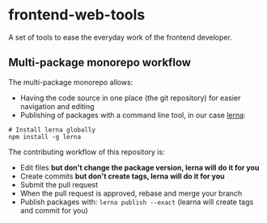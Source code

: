 # frontend-web-tools

A set of tools to ease the everyday work of the frontend developer.

## Multi-package monorepo workflow

The multi-package monorepo allows:

* Having the code source in one place (the git repository) for easier navigation and editing
* Publishing of packages with a command line tool, in our case [lerna](https://lernajs.io/):
```
# Install lerna globally
npm install -g lerna
```

The contributing workflow of this repository is:

* Edit files **but don't change the package version, lerna will do it for you**
* Create commits **but don't create tags, lerna will do it for you**
* Submit the pull request
* When the pull request is approved, rebase and merge your branch
* Publish packages with: `lerna publish --exact` (learna will create tags and commit for you)
